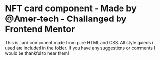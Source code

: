 # NFT card component - Made by @Amer-tech - Challanged by Frontend Mentor
This is card component made from pure HTML and CSS.
All style guieds i used are included in the folder.
If you have any suggestions or comments I would be thankful to hear them!
